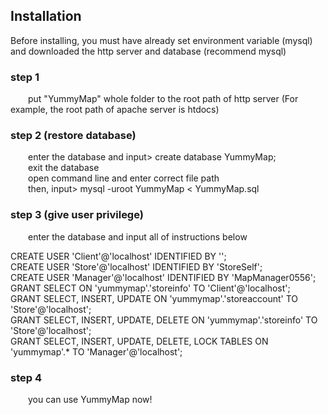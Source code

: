 ## Installation
Before installing, you must have already set environment variable (mysql) and downloaded the http server and database (recommend mysql)

### step 1
&emsp;&emsp;put "YummyMap" whole folder to the root path of http server (For example, the root path of apache server is htdocs)

### step 2 (restore database)
&emsp;&emsp;enter the database and input> create database YummyMap;  
&emsp;&emsp;exit the database  
&emsp;&emsp;open command line and enter correct file path  
&emsp;&emsp;then, input> mysql -uroot YummyMap < YummyMap.sql

### step 3 (give user privilege)
&emsp;&emsp;enter the database and input all of instructions below  
  
CREATE USER 'Client'@'localhost' IDENTIFIED BY '';  
CREATE USER 'Store'@'localhost' IDENTIFIED BY 'StoreSelf';  
CREATE USER 'Manager'@'localhost' IDENTIFIED BY 'MapManager0556';  
GRANT SELECT ON 'yummymap'.'storeinfo' TO 'Client'@'localhost';  
GRANT SELECT, INSERT, UPDATE ON 'yummymap'.'storeaccount' TO 'Store'@'localhost';  
GRANT SELECT, INSERT, UPDATE, DELETE ON 'yummymap'.'storeinfo' TO 'Store'@'localhost';  
GRANT SELECT, INSERT, UPDATE, DELETE, LOCK TABLES ON 'yummymap'.* TO 'Manager'@'localhost';  

### step 4
&emsp;&emsp;you can use YummyMap now!
